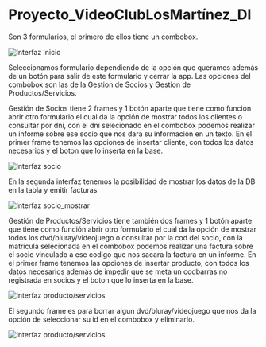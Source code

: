 # Proyecto_VideoClubLosMartínez_DI

Son 3 formularios, el primero de ellos tiene un combobox.

  ![Interfaz inicio](https://i.imgur.com/qpFlboI.png)

  
Seleccionamos formulario dependiendo de la opción que queramos además de un botón para salir de este formulario y cerrar la app. Las opciones del combobox son las de la Gestion de Socios y Gestion de Productos/Servicios.


Gestión de Socios tiene 2 frames y 1 botón aparte que tiene como funcion abrir otro formulario el cual da la opción de mostrar todos los clientes o consultar por dni, con el dni selecionado en el combobox podemos realizar un informe sobre ese socio que nos dara su información en un texto. 
En el primer frame tenemos las opciones de insertar cliente, con todos los datos necesarios y el boton que lo inserta en la base. 

  ![Interfaz socio](https://i.imgur.com/HroH8xn.png)
  
En la segunda interfaz tenemos la posibilidad de mostrar los datos de la DB en la tabla y emitir facturas

![Interfaz socio_mostrar](https://i.imgur.com/FwTS9N5.png)

Gestión de Productos/Servicios tiene también dos frames y 1 botón aparte que tiene como función abrir otro formulario el cual da la opción de mostrar todos los dvd/bluray/videojuego o consultar por la cod del socio, con la matricula selecionada en el combobox podemos realizar una factura sobre el socio vinculado a ese codigo que nos sacara la factura en un informe. En el primer frame tenemos las opciones de insertar producto, con todos los datos necesarios además de impedir que se meta un codbarras no registrada en socios y el boton que lo inserta en la base. 

  ![Interfaz producto/servicios](https://i.imgur.com/ktaY3Tk.png)

El segundo frame es para borrar algun dvd/bluray/videojuego que nos da la opción de seleccionar su id en el combobox y eliminarlo.

  ![Interfaz producto/servicios](https://i.imgur.com/4nj8Kxy.png)


    
